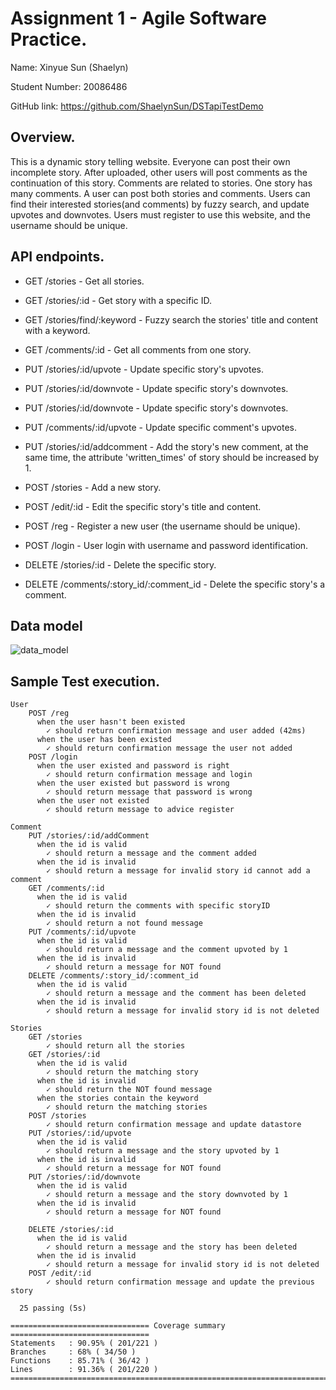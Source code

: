 # Assignment 1 - Agile Software Practice.
Name: Xinyue Sun (Shaelyn) 

Student Number: 20086486

GitHub link: https://github.com/ShaelynSun/DSTapiTestDemo

## Overview.
This is a dynamic story telling website. Everyone can post their own incomplete story. 
After uploaded, other users will post comments as the continuation of this story.
Comments are related to stories. One story has many comments. A user can post both stories and comments.
Users can find their interested stories(and comments) by fuzzy search, and update upvotes and downvotes.
Users must register to use this website, and the username should be unique.

## API endpoints.
 + GET /stories - Get all stories.
 + GET /stories/:id - Get story with a specific ID.
 + GET /stories/find/:keyword - Fuzzy search the stories' title and content with a keyword.
 + GET /comments/:id - Get all comments from one story.

 + PUT /stories/:id/upvote - Update specific story's upvotes.
 + PUT /stories/:id/downvote - Update specific story's downvotes.
 + PUT /stories/:id/downvote - Update specific story's downvotes.
 + PUT /comments/:id/upvote - Update specific comment's upvotes.
 + PUT /stories/:id/addcomment - Add the story's new comment, at the same time, the attribute 'written_times' of story should be increased by 1.

 + POST /stories - Add a new story.
 + POST /edit/:id - Edit the specific story's title and content.
 + POST /reg - Register a new user (the username should be unique).
 + POST /login - User login with username and password identification.

 + DELETE /stories/:id - Delete the specific story.
 + DELETE /comments/:story_id/:comment_id - Delete the specific story's a comment.

 ## Data model
 ![data_model](../../Downloads/DSTapiTest/public/images/data_model.jpg)

 ## Sample Test execution.

~~~
User
    POST /reg
      when the user hasn't been existed
        ✓ should return confirmation message and user added (42ms)
      when the user has been existed
        ✓ should return confirmation message the user not added
    POST /login
      when the user existed and password is right
        ✓ should return confirmation message and login
      when the user existed but password is wrong
        ✓ should return message that password is wrong
      when the user not existed
        ✓ should return message to advice register

Comment
    PUT /stories/:id/addComment
      when the id is valid
        ✓ should return a message and the comment added
      when the id is invalid
        ✓ should return a message for invalid story id cannot add a comment
    GET /comments/:id
      when the id is valid
        ✓ should return the comments with specific storyID
      when the id is invalid
        ✓ should return a not found message
    PUT /comments/:id/upvote
      when the id is valid
        ✓ should return a message and the comment upvoted by 1
      when the id is invalid
        ✓ should return a message for NOT found
    DELETE /comments/:story_id/:comment_id
      when the id is valid
        ✓ should return a message and the comment has been deleted
      when the id is invalid
        ✓ should return a message for invalid story id is not deleted

Stories
    GET /stories
        ✓ should return all the stories
    GET /stories/:id
      when the id is valid
        ✓ should return the matching story
      when the id is invalid
        ✓ should return the NOT found message
      when the stories contain the keyword
        ✓ should return the matching stories
    POST /stories
        ✓ should return confirmation message and update datastore
    PUT /stories/:id/upvote
      when the id is valid
        ✓ should return a message and the story upvoted by 1
      when the id is invalid
        ✓ should return a message for NOT found
    PUT /stories/:id/downvote
      when the id is valid
        ✓ should return a message and the story downvoted by 1
      when the id is invalid
        ✓ should return a message for NOT found

    DELETE /stories/:id
      when the id is valid
        ✓ should return a message and the story has been deleted
      when the id is invalid
        ✓ should return a message for invalid story id is not deleted
    POST /edit/:id
        ✓ should return confirmation message and update the previous story

  25 passing (5s)

=============================== Coverage summary ===============================
Statements   : 90.95% ( 201/221 )
Branches     : 68% ( 34/50 )
Functions    : 85.71% ( 36/42 )
Lines        : 91.36% ( 201/220 )
================================================================================

~~~
